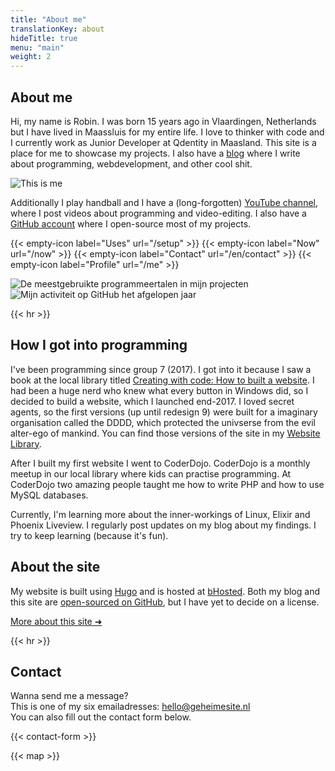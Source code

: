 ```yaml
---
title: "About me"
translationKey: about
hideTitle: true
menu: "main"
weight: 2
---
```


<div class="flex flex-col lg:flex-row items-center">
    <section class="section lg:mr-0">
        <h1>About me</h1>
        <p>
            Hi, my name is Robin. I was born 15 years ago in Vlaardingen, Netherlands but I have lived in Maassluis for my entire life. I love to thinker with code and I currently work as Junior Developer at Qdentity in Maasland. This site is a place for me to showcase my projects. I also have a <a href="https://blog.geheimesite.nl/en">blog</a> where I write about programming, webdevelopment, and other cool shit.
        </p>
    </section>
    <img class="w-full h-60 mb-5 lg:rotate-1 rounded-xl aspect-square object-cover object-right-top lg:mb-0 lg:h-fit lg:w-1/5" src="/assets/images/me_optimized.jpeg" alt="This is me">
</div>

Additionally I play handball and I have a (long-forgotten) [YouTube channel](https://www.youtube.com/channel/UCx4li1iMygs5KtqgcU5KGRw), where I post videos about programming and video-editing. I also have a [GitHub account](https://github.com/RobinBoers) where I open-source most of my projects.

<span hidden>Related pages</span> {{< empty-icon label="Uses" url="/setup" >}} {{< empty-icon label="Now" url="/now" >}} {{< empty-icon label="Contact" url="/en/contact" >}} {{< empty-icon label="Profile" url="/me" >}}

<div class="flex flex-col lg:flex-row justify-center items-center gap-1 lg:gap-4">
    <img class="w-full lg:w-auto" src="https://github-readme-stats.vercel.app/api/top-langs/?username=RobinBoers&layout=compact&title_color=434d58" alt="De meestgebruikte programmeertalen in mijn projecten">
    <img class="w-full lg:w-auto" src="https://github-readme-stats.vercel.app/api?username=RobinBoers&count_private=true&show_icons=true&hide_title=true" alt="Mijn activiteit op GitHub het afgelopen jaar">
</div>

{{< hr >}}

## How I got into programming

I've been programming since group 7 (2017). I got into it because I saw a book at the local library titled [Creating with code: How to built a website](http://www.nano-tips.com). I had been a huge nerd who knew what every button in Windows did, so I decided to build a website, which I launched end-2017. I loved secret agents, so the first versions (up until redesign 9) were built for a imaginary organisation called the DDDD, which protected the univserse from the evil alter-ego of mankind. You can find those versions of the site in my [Website Library](/website/overview).

After I built my first website I went to CoderDojo. CoderDojo is a monthly meetup in our local library where kids can practise programming. At CoderDojo two amazing people taught me how to write PHP and how to use MySQL databases.

Currently, I'm learning more about the inner-workings of Linux, Elixir and Phoenix Liveview. I regularly post updates on my blog about my findings. I try to keep learning (because it's fun).

## About the site

My website is built using [Hugo](https://gohugo.io) and is hosted at [bHosted](https://www.bhosted.nl/?ref=97f4c4a4b13e269e12cfd4f0352ba527). Both my blog and this site are [open-sourced on GitHub](https://github.com/RobinBoers/geheimesite.nl), but I have yet to decide on a license.

[More about this site ➜](/colophon)

{{< hr >}}

## Contact

Wanna send me a message?  
This is one of my six emailadresses: hello@geheimesite.nl  
You can also fill out the contact form below.

{{< contact-form >}}

{{< map >}}
